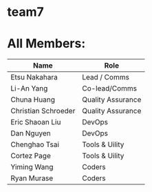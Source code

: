 # team7
# All Members:

Name | Role
---- | ---
Etsu Nakahara   |Lead / Comms  |
Li-An Yang      |Co-lead/Comms  |
Chuna Huang   |Quality Assurance  |
Christian Schroeder    |Quality Assurance  |
Eric Shaoan Liu | DevOps |
Dan Nguyen      | DevOps |
Chenghao Tsai   | Tools & Uility  |
Cortez Page         |  Tools & Uility|
Yiming Wang       |Coders  |
Ryan Murase      |Coders  |
